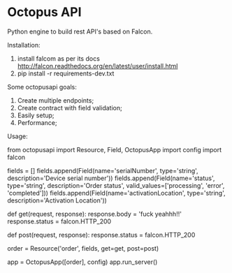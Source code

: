 # Octopus API
Python engine to build rest API's based on Falcon.

Installation:

1) install falcom as per its docs http://falcon.readthedocs.org/en/latest/user/install.html
2) pip install -r requirements-dev.txt


Some octopusapi goals:

1) Create multiple endpoints;
2) Create contract with field validation;
3) Easily setup;
4) Performance;


Usage:

from octopusapi import Resource, Field, OctopusApp
import config
import falcon


fields = []
fields.append(Field(name='serialNumber', type='string', description='Device serial number'))
fields.append(Field(name='status', type='string', description='Order status', valid_values=['processing', 'error', 'completed']))
fields.append(Field(name='activationLocation', type='string', description='Activation Location'))

def get(request, response):
	response.body = 'fuck yeahhh!!'
	response.status = falcon.HTTP_200

def post(request, response):
	response.status = falcon.HTTP_200

order = Resource('order', fields, get=get, post=post)

app = OctopusApp([order], config)
app.run_server()
